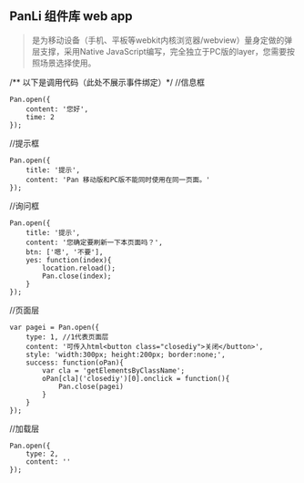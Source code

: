 ## PanLi 组件库 web app  

> 是为移动设备（手机、平板等webkit内核浏览器/webview）量身定做的弹层支撑，采用Native JavaScript编写，完全独立于PC版的layer，您需要按照场景选择使用。


/** 以下是调用代码（此处不展示事件绑定）*/
//信息框
```
Pan.open({
    content: '您好',
    time: 2
});
```
//提示框
```
Pan.open({
    title: '提示',
    content: 'Pan 移动版和PC版不能同时使用在同一页面。'
});
```

//询问框
```
Pan.open({
    title: '提示',
    content: '您确定要刷新一下本页面吗？',
    btn: ['嗯', '不要'],
    yes: function(index){
        location.reload();
        Pan.close(index);
    }
});
```
//页面层
```
var pagei = Pan.open({
    type: 1, //1代表页面层
    content: '可传入html<button class="closediy">关闭</button>',
    style: 'width:300px; height:200px; border:none;',
    success: function(oPan){
        var cla = 'getElementsByClassName';
        oPan[cla]('closediy')[0].onclick = function(){
            Pan.close(pagei)
        }
    }
});
```
//加载层
```
Pan.open({
    type: 2,
    content: ''
});
```
